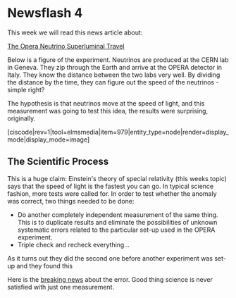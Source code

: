 # Newsflash 4

This week we will read this news article about:

[The Opera Neutrino Superluminal Travel](http://news.sciencemag.org/europe/2011/10/faster-light-result-be-scrutinized)

Below is a figure of the experiment. Neutrinos are produced at the CERN lab in Geneva. They zip through the Earth and arrive at the OPERA detector in Italy. They know the distance between the two labs very well. By dividing the distance by the time, they can figure out the speed of the neutrinos - simple right?

The hypothesis is that neutrinos move at the speed of light, and this measurement was going to test this idea, the results were surprising, originally.

\[ciscode\|rev=1\|tool=elmsmedia\|item=979\|entity\_type=node\|render=display\_mode\|display\_mode=image\]

## The Scientific Process

This is a huge claim: Einstein's theory of special relativity \(this weeks topic\) says that the speed of light is the fastest you can go. In typical science fashion, more tests were called for. In order to test whether the anomaly was correct, two things needed to be done:

* Do another completely independent measurement of the same thing. This is to duplicate results and eliminate the possibilities of unknown systematic errors related to the particular set-up used in the OPERA experiment.
* Triple check and recheck everything...

As it turns out they did the second one before another experiment was set-up and they found this

Here is the [breaking news](http://news.sciencemag.org/2012/02/breaking-news-error-undoes-faster-light-neutrino-results) about the error. Good thing science is never satisfied with just one measurement.

